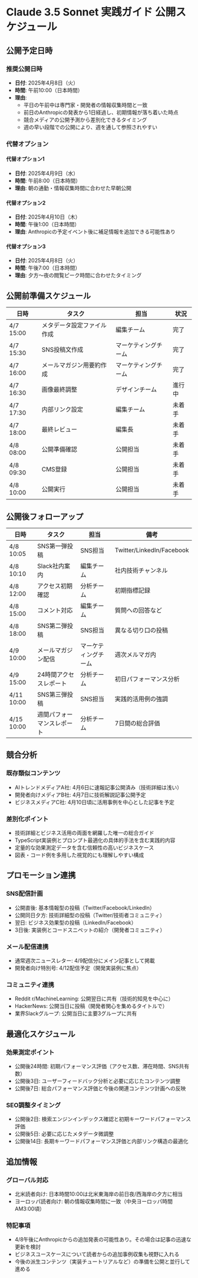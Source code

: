 # Claude 3.5 Sonnet 実践ガイド 公開スケジュール

## 公開予定日時

### 推奨公開日時
- **日付**: 2025年4月8日（火）
- **時間**: 午前10:00（日本時間）
- **理由**:
  - 平日の午前中は専門家・開発者の情報収集時間と一致
  - 前日のAnthropicの発表から1日経過し、初期情報が落ち着いた時点
  - 競合メディアの公開予測から差別化できるタイミング
  - 週の早い段階での公開により、週を通して参照されやすい

### 代替オプション
#### 代替オプション1
- **日付**: 2025年4月9日（水）
- **時間**: 午前8:00（日本時間）
- **理由**: 朝の通勤・情報収集時間に合わせた早朝公開

#### 代替オプション2
- **日付**: 2025年4月10日（木）
- **時間**: 午後1:00（日本時間）
- **理由**: Anthropicの予定イベント後に補足情報を追加できる可能性あり

#### 代替オプション3
- **日付**: 2025年4月8日（火）
- **時間**: 午後7:00（日本時間）
- **理由**: 夕方〜夜の閲覧ピーク時間に合わせたタイミング

## 公開前準備スケジュール

| 日時 | タスク | 担当 | 状況 |
|------|--------|------|------|
| 4/7 15:00 | メタデータ設定ファイル作成 | 編集チーム | 完了 |
| 4/7 15:30 | SNS投稿文作成 | マーケティングチーム | 完了 |
| 4/7 16:00 | メールマガジン用要約作成 | マーケティングチーム | 完了 |
| 4/7 16:30 | 画像最終調整 | デザインチーム | 進行中 |
| 4/7 17:30 | 内部リンク設定 | 編集チーム | 未着手 |
| 4/7 18:00 | 最終レビュー | 編集長 | 未着手 |
| 4/8 08:00 | 公開準備確認 | 公開担当 | 未着手 |
| 4/8 09:30 | CMS登録 | 公開担当 | 未着手 |
| 4/8 10:00 | 公開実行 | 公開担当 | 未着手 |

## 公開後フォローアップ

| 日時 | タスク | 担当 | 備考 |
|------|--------|------|------|
| 4/8 10:05 | SNS第一弾投稿 | SNS担当 | Twitter/LinkedIn/Facebook |
| 4/8 10:10 | Slack社内案内 | 編集チーム | 社内技術チャンネル |
| 4/8 12:00 | アクセス初期確認 | 分析チーム | 初期指標記録 |
| 4/8 15:00 | コメント対応 | 編集チーム | 質問への回答など |
| 4/8 18:00 | SNS第二弾投稿 | SNS担当 | 異なる切り口の投稿 |
| 4/9 10:00 | メールマガジン配信 | マーケティングチーム | 週次メルマガ内 |
| 4/9 15:00 | 24時間アクセスレポート | 分析チーム | 初日パフォーマンス分析 |
| 4/11 10:00 | SNS第三弾投稿 | SNS担当 | 実践的活用例の強調 |
| 4/15 10:00 | 週間パフォーマンスレポート | 分析チーム | 7日間の総合評価 |

## 競合分析

### 既存類似コンテンツ
- AIトレンドメディアA社: 4月6日に速報記事公開済み（技術詳細は浅い）
- 開発者向けメディアB社: 4月7日に技術解説記事公開予定
- ビジネスメディアC社: 4月10日頃に活用事例を中心とした記事を予定

### 差別化ポイント
- 技術詳細とビジネス活用の両面を網羅した唯一の総合ガイド
- TypeScript実装例とプロンプト最適化の具体的手法を含む実践的内容
- 定量的な効果測定データを含む信頼性の高いビジネスケース
- 図表・コード例を多用した視覚的にも理解しやすい構成

## プロモーション連携

### SNS配信計画
- 公開直後: 基本情報型の投稿（Twitter/Facebook/LinkedIn）
- 公開同日夕方: 技術詳細型の投稿（Twitter/技術者コミュニティ）
- 翌日: ビジネス効果型の投稿（LinkedIn/Facebook）
- 3日後: 実装例とコードスニペットの紹介（開発者コミュニティ）

### メール配信連携
- 通常週次ニュースレター: 4/9配信分にメイン記事として掲載
- 開発者向け特別号: 4/12配信予定（開発実装例に焦点）

### コミュニティ連携
- Reddit r/MachineLearning: 公開翌日に共有（技術的知見を中心に）
- HackerNews: 公開当日に投稿（開発者関心を集めるタイトルで）
- 業界Slackグループ: 公開当日に主要3グループに共有

## 最適化スケジュール

### 効果測定ポイント
- 公開後24時間: 初期パフォーマンス評価（アクセス数、滞在時間、SNS共有数）
- 公開後3日: ユーザーフィードバック分析と必要に応じたコンテンツ調整
- 公開後7日: 総合パフォーマンス評価と今後の関連コンテンツ計画への反映

### SEO調整タイミング
- 公開後2日: 検索エンジンインデックス確認と初期キーワードパフォーマンス評価
- 公開後5日: 必要に応じたメタデータ微調整
- 公開後14日: 長期キーワードパフォーマンス評価と内部リンク構造の最適化

## 追加情報

### グローバル対応
- 北米読者向け: 日本時間10:00は北米東海岸の前日夜/西海岸の夕方に相当
- ヨーロッパ読者向け: 朝の情報収集時間に一致（中央ヨーロッパ時間AM3:00頃）

### 特記事項
- 4/8午後にAnthropicからの追加発表の可能性あり。その場合は記事の迅速な更新を検討
- ビジネスユースケースについて読者からの追加事例収集も視野に入れる
- 今後の派生コンテンツ（実装チュートリアルなど）の準備を公開と並行して進める

